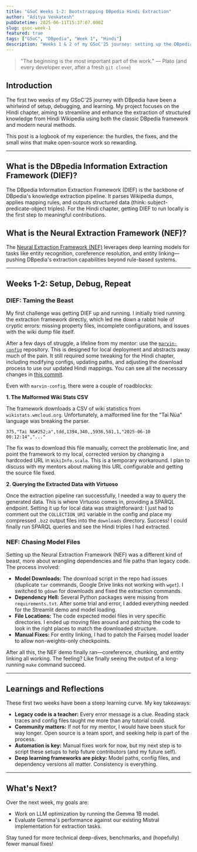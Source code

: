 ```yaml
---
title: "GSoC Weeks 1-2: Bootstrapping DBpedia Hindi Extraction"
author: "Aditya Venkatesh"
pubDatetime: 2025-06-11T15:37:07.000Z
slug: gsoc-week-1
featured: true
tags: ["GSoC", "DBpedia", "Week 1", "Hindi"]
description: "Weeks 1 & 2 of my GSoC'25 journey: setting up the DBpedia Information Extraction Framework and Neural Extraction Framework for the Hindi chapter, overcoming roadblocks, and first learnings."
---
```


> "The beginning is the most important part of the work." — Plato (and every developer ever, after a fresh `git clone`)

## Introduction

The first two weeks of my GSoC'25 journey with DBpedia have been a whirlwind of setup, debugging, and learning. My project focuses on the Hindi chapter, aiming to streamline and enhance the extraction of structured knowledge from Hindi Wikipedia using both the classic DBpedia framework and modern neural methods.

This post is a logbook of my experience: the hurdles, the fixes, and the small wins that make open-source work so rewarding.

---

## What is the DBpedia Information Extraction Framework (DIEF)?

The DBpedia Information Extraction Framework (DIEF) is the backbone of DBpedia's knowledge extraction pipeline. It parses Wikipedia dumps, applies mapping rules, and outputs structured data (think: subject-predicate-object triples). For the Hindi chapter, getting DIEF to run locally is the first step to meaningful contributions.

<!-- ![Placeholder: DIEF Pipeline Diagram](/av-blog/images/dief-arch.png) -->

## What is the Neural Extraction Framework (NEF)?

The [Neural Extraction Framework (NEF)](https://github.com/dbpedia/neural-extraction-framework) leverages deep learning models for tasks like entity recognition, coreference resolution, and entity linking—pushing DBpedia's extraction capabilities beyond rule-based systems.

<!-- ![Placeholder: NEF Model Overview](/av-blog/images/nef-overview.png) -->

---

## Weeks 1-2: Setup, Debug, Repeat

### DIEF: Taming the Beast

My first challenge was getting DIEF up and running. I initially tried running the extraction framework directly, which led me down a rabbit hole of cryptic errors: missing property files, incomplete configurations, and issues with the wiki dump file itself.

After a few days of struggle, a lifeline from my mentor: use the [`marvin-config`](https://github.com/dbpedia/marvin-config) repository. This is designed for local deployment and abstracts away much of the pain. It still required some tweaking for the Hindi chapter, including modifying configs, updating paths, and adjusting the download process to use our updated Hindi mappings. You can see all the necessary changes in [this commit](https://github.com/dbpedia/marvin-config/commit/bafb9a4efcf3d6cead757f63498638bc22201cfb).

Even with `marvin-config`, there were a couple of roadblocks:

**1. The Malformed Wiki Stats CSV**

The framework downloads a CSV of wiki statistics from `wikistats.wmcloud.org`. Unfortunately, a malformed line for the "Tai Nüa" language was breaking the parser.

```
375,"Tai N&#252;a",tdd,1394,340,,5936,581,1,"2025-06-10 00:12:14","..."
```

The fix was to download this file manually, correct the problematic line, and point the framework to my local, corrected version by changing a hardcoded URL in `WikiInfo.scala`. This is a temporary workaround. I plan to discuss with my mentors about making this URL configurable and getting the source file fixed.

**2. Querying the Extracted Data with Virtuoso**

Once the extraction pipeline ran successfully, I needed a way to query the generated data. This is where Virtuoso comes in, providing a SPARQL endpoint. Setting it up for local data was straightforward: I just had to comment out the `COLLECTION_URI` variable in the config and place my compressed `.bz2` output files into the `downloads` directory. Success! I could finally run SPARQL queries and see the Hindi triples I had extracted.

<!-- <img src="/av-blog/images/dief-sparql-success.png" alt="SPARQL query results showing extracted Hindi data" style="width: 70%;" /> -->

### NEF: Chasing Model Files

Setting up the Neural Extraction Framework (NEF) was a different kind of beast, more about wrangling dependencies and file paths than legacy code. The process involved:

-   **Model Downloads:** The download script in the repo had issues (duplicate `tar` commands, Google Drive links not working with `wget`). I switched to `gdown` for downloads and fixed the extraction commands.
-   **Dependency Hell:** Several Python packages were missing from `requirements.txt`. After some trial and error, I added everything needed for the Streamlit demo and model loading.
-   **File Locations:** The code expected model files in very specific directories. I ended up moving files around and patching the code to look in the right places to match the downloaded structure.
-   **Manual Fixes:** For entity linking, I had to patch the Fairseq model loader to allow non-weights-only checkpoints.

After all this, the NEF demo finally ran—coreference, chunking, and entity linking all working. The feeling? Like finally seeing the output of a long-running `make` command succeed.

<!-- ![Placeholder: NEF Demo Screenshot](/av-blog/images/nef-demo.png) -->

---

## Learnings and Reflections

These first two weeks have been a steep learning curve. My key takeaways:

-   **Legacy code is a teacher:** Every error message is a clue. Reading stack traces and config files taught me more than any tutorial could.
-   **Community matters:** If not for my mentor, I would have been stuck for way longer. Open source is a team sport, and seeking help is part of the process.
-   **Automation is key:** Manual fixes work for now, but my next step is to script these setups to help future contributors (and my future self).
-   **Deep learning frameworks are picky:** Model paths, config files, and dependency versions all matter. Consistency is everything.

---

## What's Next?

Over the next week, my goals are:

-   Work on LLM optimization by running the Gemma 1B model.
-   Evaluate Gemma's performance against our existing Mistral implementation for extraction tasks.

Stay tuned for more technical deep-dives, benchmarks, and (hopefully) fewer manual fixes!

<!-- ![Placeholder: Team Call Screenshot](/av-blog/images/kickoff-meet.jpeg)  -->